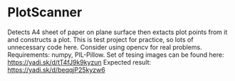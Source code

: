 # PlotScanner
Detects A4 sheet of paper on plane surface then extacts plot points from it and constructs a plot. This is test project for practice, so lots of unnecessary code here. Consider using opencv for real problems. Requirements: numpy, PIL-Pillow. Set of tesing images can be found here: https://yadi.sk/d/tT4fJ9k9kyzun Expected result: https://yadi.sk/d/beqqjP25kyzw6
